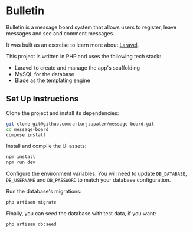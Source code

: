 # Bulletin

Bulletin is a message board system that allows users to register, leave messages and see and comment messages.

It was built as an exercise to learn more about [Laravel](laravel.com).

This project is written in PHP and uses the following tech stack:
- Laravel to create and manage the app's scaffolding
- MySQL for the database
- [Blade](https://laravel.com/docs/7.x/blade) as the templating engine

## Set Up Instructions

Clone the project and install its dependencies:

```bash
git clone git@github.com:arturjzapater/message-board.git
cd message-board
compose install
```

Install and compile the UI assets:

```bash
npm install
npm run dev
```

Configure the environment variables. You will need to update `DB_DATABASE`, `DB_USERNAME` and `DB_PASSWORD` to match your database configuration.

Run the database's migrations:

```bash
php artisan migrate
```

Finally, you can seed the database with test data, if you want:

```
php artisan db:seed
```
